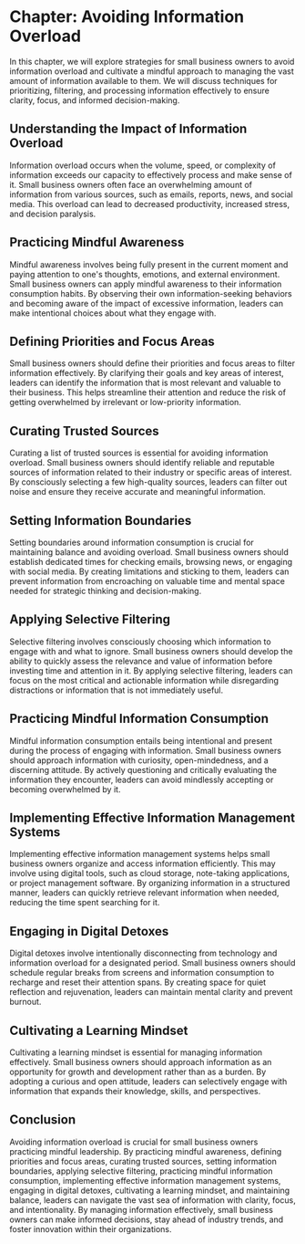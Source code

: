 Chapter: Avoiding Information Overload
======================================

In this chapter, we will explore strategies for small business owners to avoid information overload and cultivate a mindful approach to managing the vast amount of information available to them. We will discuss techniques for prioritizing, filtering, and processing information effectively to ensure clarity, focus, and informed decision-making.

Understanding the Impact of Information Overload
------------------------------------------------

Information overload occurs when the volume, speed, or complexity of information exceeds our capacity to effectively process and make sense of it. Small business owners often face an overwhelming amount of information from various sources, such as emails, reports, news, and social media. This overload can lead to decreased productivity, increased stress, and decision paralysis.

Practicing Mindful Awareness
----------------------------

Mindful awareness involves being fully present in the current moment and paying attention to one's thoughts, emotions, and external environment. Small business owners can apply mindful awareness to their information consumption habits. By observing their own information-seeking behaviors and becoming aware of the impact of excessive information, leaders can make intentional choices about what they engage with.

Defining Priorities and Focus Areas
-----------------------------------

Small business owners should define their priorities and focus areas to filter information effectively. By clarifying their goals and key areas of interest, leaders can identify the information that is most relevant and valuable to their business. This helps streamline their attention and reduce the risk of getting overwhelmed by irrelevant or low-priority information.

Curating Trusted Sources
------------------------

Curating a list of trusted sources is essential for avoiding information overload. Small business owners should identify reliable and reputable sources of information related to their industry or specific areas of interest. By consciously selecting a few high-quality sources, leaders can filter out noise and ensure they receive accurate and meaningful information.

Setting Information Boundaries
------------------------------

Setting boundaries around information consumption is crucial for maintaining balance and avoiding overload. Small business owners should establish dedicated times for checking emails, browsing news, or engaging with social media. By creating limitations and sticking to them, leaders can prevent information from encroaching on valuable time and mental space needed for strategic thinking and decision-making.

Applying Selective Filtering
----------------------------

Selective filtering involves consciously choosing which information to engage with and what to ignore. Small business owners should develop the ability to quickly assess the relevance and value of information before investing time and attention in it. By applying selective filtering, leaders can focus on the most critical and actionable information while disregarding distractions or information that is not immediately useful.

Practicing Mindful Information Consumption
------------------------------------------

Mindful information consumption entails being intentional and present during the process of engaging with information. Small business owners should approach information with curiosity, open-mindedness, and a discerning attitude. By actively questioning and critically evaluating the information they encounter, leaders can avoid mindlessly accepting or becoming overwhelmed by it.

Implementing Effective Information Management Systems
-----------------------------------------------------

Implementing effective information management systems helps small business owners organize and access information efficiently. This may involve using digital tools, such as cloud storage, note-taking applications, or project management software. By organizing information in a structured manner, leaders can quickly retrieve relevant information when needed, reducing the time spent searching for it.

Engaging in Digital Detoxes
---------------------------

Digital detoxes involve intentionally disconnecting from technology and information overload for a designated period. Small business owners should schedule regular breaks from screens and information consumption to recharge and reset their attention spans. By creating space for quiet reflection and rejuvenation, leaders can maintain mental clarity and prevent burnout.

Cultivating a Learning Mindset
------------------------------

Cultivating a learning mindset is essential for managing information effectively. Small business owners should approach information as an opportunity for growth and development rather than as a burden. By adopting a curious and open attitude, leaders can selectively engage with information that expands their knowledge, skills, and perspectives.

Conclusion
----------

Avoiding information overload is crucial for small business owners practicing mindful leadership. By practicing mindful awareness, defining priorities and focus areas, curating trusted sources, setting information boundaries, applying selective filtering, practicing mindful information consumption, implementing effective information management systems, engaging in digital detoxes, cultivating a learning mindset, and maintaining balance, leaders can navigate the vast sea of information with clarity, focus, and intentionality. By managing information effectively, small business owners can make informed decisions, stay ahead of industry trends, and foster innovation within their organizations.
